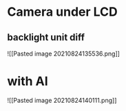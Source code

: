 # Camera under LCD
## backlight unit diff
![[Pasted image 20210824135536.png]]
# with AI
![[Pasted image 20210824140111.png]]